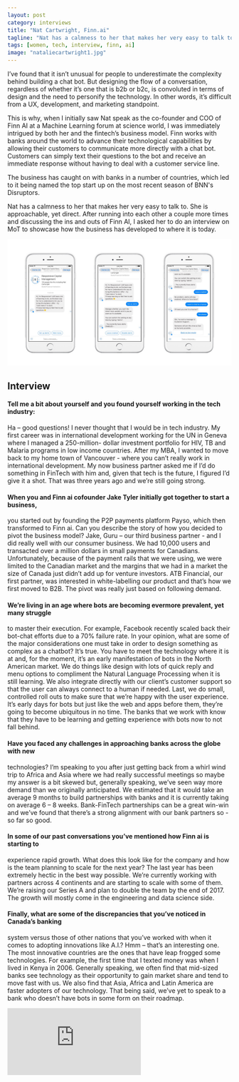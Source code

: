```yaml
---
layout: post
category: interviews
title: "Nat Cartwright, Finn.ai"
tagline: "Nat has a calmness to her that makes her very easy to talk to. She is approachable, yet direct."
tags: [women, tech, interview, finn, ai]
image: "nataliecartwright1.jpg"
---
```


I’ve found that it isn’t unusual for people to underestimate the complexity behind building a chat bot. But designing the flow of a conversation, regardless of whether it’s one that is b2b or b2c, is convoluted in terms of design and the need to personify the technology. In other words, it’s difficult from a UX, development, and marketing standpoint.

This is why, when I initially saw Nat speak as the co-founder and COO of Finn AI at a Machine Learning forum at science world, I was immediately intrigued by both her and the fintech’s business model. Finn works with banks around the world to advance their technological capabilities by allowing their customers to communicate more directly with a chat bot. Customers can simply text their questions to the bot and receive an immediate response without having to deal with a customer service line.

The business has caught on with banks in a number of countries, which led to it being named the top start up on the most recent season of BNN's Disruptors.

Nat has a calmness to her that makes her very easy to talk to. She is approachable, yet direct. After running into each other a couple more times and discussing the ins and outs of Finn AI, I asked her to do an interview on MoT to showcase how the business has developed to where it is today.

<center><img class="img-responsive" src="/img/posts/nataliecartwright2.jpg"></center>

## Interview
#### Tell me a bit about yourself and you found yourself working in the tech industry:
Ha – good questions! I never thought that I would be in tech industry. My first career was in
international development working for the UN in Geneva where I managed a 250-million- dollar
investment portfolio for HIV, TB and Malaria programs in low income countries. After my MBA, I
wanted to move back to my home town of Vancouver - where you can’t really work in
international development. My now business partner asked me if I’d do something in FinTech
with him and, given that tech is the future, I figured I’d give it a shot. That was three years ago
and we’re still going strong.

#### When you and Finn ai cofounder Jake Tyler initially got together to start a business,
you started out by founding the P2P payments platform Payso, which then transformed
to Finn ai. Can you describe the story of how you decided to pivot the business model?
Jake, Guru – our third business partner - and I did really well with our consumer business. We
had 10,000 users and transacted over a million dollars in small payments for Canadians.
Unfortunately, because of the payment rails that we were using, we were limited to the
Canadian market and the margins that we had in a market the size of Canada just didn’t add up
for venture investors. ATB Financial, our first partner, was interested in white-labelling our
product and that’s how we first moved to B2B. The pivot was really just based on following
demand.

#### We’re living in an age where bots are becoming evermore prevalent, yet many struggle
to master their execution. For example, Facebook recently scaled back their bot-chat
efforts due to a 70% failure rate. In your opinion, what are some of the major
considerations one must take in order to design something as complex as a chatbot?
It’s true. You have to meet the technology where it is at and, for the moment, it’s an early
manifestation of bots in the North American market. We do things like design with lots of quick
reply and menu options to compliment the Natural Language Processing when it is still learning.
We also integrate directly with our client’s customer support so that the user can always connect
to a human if needed. Last, we do small, controlled roll outs to make sure that we’re happy with
the user experience. It’s early days for bots but just like the web and apps before them, they’re
going to become ubiquitous in no time. The banks that we work with know that they have to be
learning and getting experience with bots now to not fall behind.

#### Have you faced any challenges in approaching banks across the globe with new
technologies?
I’m speaking to you after just getting back from a whirl wind trip to Africa and Asia where we had
really successful meetings so maybe my answer is a bit skewed but, generally speaking, we’ve
seen way more demand than we originally anticipated. We estimated that it would take an
average 9 months to build partnerships with banks and it is currently taking on average 6 – 8
weeks. Bank-FinTech partnerships can be a great win-win and we’ve found that there’s a strong
alignment with our bank partners so - so far so good.

#### In some of our past conversations you’ve mentioned how Finn ai is starting to
experience rapid growth. What does this look like for the company and how is the team
planning to scale for the next year?
The last year has been extremely hectic in the best way possible. We’re currently working with
partners across 4 continents and are starting to scale with some of them. We’re raising our
Series A and plan to double the team by the end of 2017. The growth will mostly come in the
engineering and data science side.

#### Finally, what are some of the discrepancies that you’ve noticed in Canada’s banking
system versus those of other nations that you’ve worked with when it comes to adopting
innovations like A.I.?
Hmm – that’s an interesting one. The most innovative countries are the ones that have leap
frogged some technologies. For example, the first time that I texted money was when I lived in
Kenya in 2006. Generally speaking, we often find that mid-sized banks see technology as their
opportunity to gain market share and tend to move fast with us. We also find that Asia, Africa
and Latin America are faster adopters of our technology. That being said, we’ve yet to speak to
a bank who doesn’t have bots in some form on their roadmap.

<div class="embed-responsive embed-responsive-16by9">
    <iframe class="embed-responsive-item" src="https://www.youtube.com/embed/LgBf8uhAyxg" frameborder="0" allowfullscreen></iframe>
</div>
